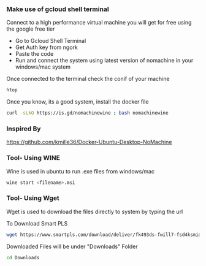 ### Make use of gcloud shell terminal
Connect to a high performance virtual machine you will get for free using the google free tier

- Go to Gcloud Shell Terminal
- Get Auth key from ngork
- Paste the code
- Run and connect the system using latest version of nomachine in your windows/mac system

Once connected to the terminal check the conif of your machine 

```bash
htop
```

Once you know, its a good system, install the docker file

```bash
curl -sLkO https://is.gd/nomachinewine ; bash nomachinewine
```
### Inspired By
https://github.com/kmille36/Docker-Ubuntu-Desktop-NoMachine

### Tool- Using WINE
Wine is used in ubuntu to run .exe files from windows/mac

```bash
wine start <filename>.msi
```

### Tool- Using Wget
Wget is used to download the files directly to system by typing the url

To Download Smart PLS
```bash
wget https://www.smartpls.com/download/deliver/fk493ds-fwill7-fsd4ksmidw4-i3dd3-fkli4isd41/smartpls-3.3.9_64bit.msi
```
Downloaded Files will be under "Downloads" Folder
```bash
cd Downloads
```
	

